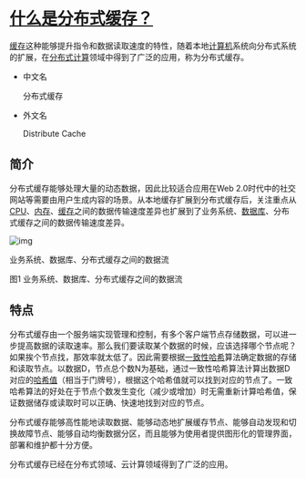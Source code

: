 # [什么是分布式缓存？](https://www.cnblogs.com/canfengfeixue/p/8053092.html)

[缓存](https://baike.baidu.com/item/缓存)这种能够提升指令和数据读取速度的特性，随着本地[计算机](https://baike.baidu.com/item/计算机)系统向分布式系统的扩展，在[分布式计算](https://baike.baidu.com/item/分布式计算)领域中得到了广泛的应用，称为分布式缓存。

 

- 中文名

  分布式缓存

- 外文名

  Distribute Cache

## 简介

分布式缓存能够处理大量的动态数据，因此比较适合应用在Web 2.0时代中的社交网站等需要由用户生成内容的场景。从本地缓存扩展到分布式缓存后，关注重点从[CPU](https://baike.baidu.com/item/CPU)、[内存](https://baike.baidu.com/item/内存)、[缓存](https://baike.baidu.com/item/缓存)之间的数据传输速度差异也扩展到了业务系统、[数据库](https://baike.baidu.com/item/数据库)、分布式缓存之间的数据传输速度差异。

![img](https://bkimg.cdn.bcebos.com/pic/d043ad4bd11373f0405c73d1a70f4bfbfbed0418?x-bce-process=image/watermark,image_d2F0ZXIvYmFpa2U4MA==,g_7,xp_5,yp_5/format,f_auto)

业务系统、数据库、分布式缓存之间的数据流

图1 业务系统、数据库、分布式缓存之间的数据流

## 特点

分布式缓存由一个服务端实现管理和控制，有多个客户端节点存储数据，可以进一步提高数据的读取速率。那么我们要读取某个数据的时候，应该选择哪个节点呢？如果挨个节点找，那效率就太低了。因此需要根据[一致性哈希](https://baike.baidu.com/item/一致性哈希)算法确定数据的存储和读取节点。以数据D，节点总个数N为基础，通过一致性哈希算法计算出数据D对应的[哈希值](https://baike.baidu.com/item/哈希值)（相当于门牌号），根据这个哈希值就可以找到对应的节点了。一致哈希算法的好处在于节点个数发生变化（减少或增加）时无需重新计算哈希值，保证数据储存或读取时可以正确、快速地找到对应的节点。

分布式缓存能够高性能地读取数据、能够动态地扩展缓存节点、能够自动发现和切换故障节点、能够自动均衡数据分区，而且能够为使用者提供图形化的管理界面，部署和维护都十分方便。

分布式缓存已经在分布式领域、云计算领域得到了广泛的应用。